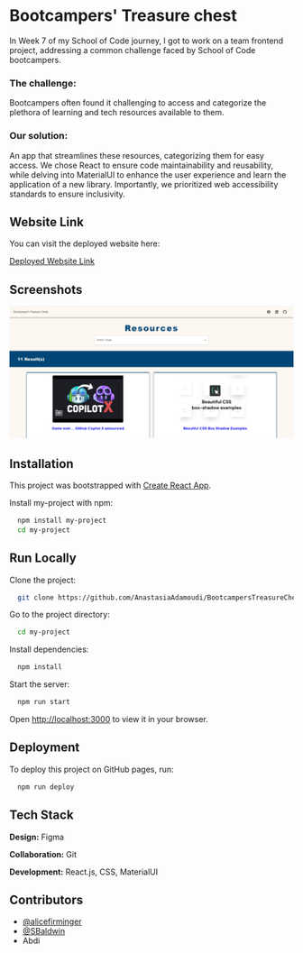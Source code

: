 # Bootcampers' Treasure chest

In Week 7 of my School of Code journey, I got to work on a team frontend project, addressing a common challenge faced by School of Code bootcampers.

### The challenge:
Bootcampers often found it challenging to access and categorize the plethora of learning and tech resources available to them.

### Our solution:
An app that streamlines these resources, categorizing them for easy access. We chose React to ensure code maintainability and reusability, while delving into MaterialUI to enhance the user experience and learn the application of a new library. Importantly, we prioritized web accessibility standards to ensure inclusivity.




## Website Link

You can visit the deployed website here:

[Deployed Website Link](https://anastasiaadamoudi.github.io/BootcampersTreasureChest/)





## Screenshots

![Website Screenshot](./myapp/public/BTC.png)





## Installation

This project was bootstrapped with [Create React App](https://github.com/facebook/create-react-app).

Install my-project with npm:

```bash
  npm install my-project
  cd my-project
```



    
## Run Locally

Clone the project:

```bash
  git clone https://github.com/AnastasiaAdamoudi/BootcampersTreasureChest
```

Go to the project directory:

```bash
  cd my-project
```

Install dependencies:

```bash
  npm install
```

Start the server:

```bash
  npm run start
```

Open [http://localhost:3000](http://localhost:3000) to view it in your browser.




## Deployment

To deploy this project on GitHub pages, run:

```bash
  npm run deploy
```




## Tech Stack

**Design:** Figma

**Collaboration:** Git

**Development:** React.js, CSS, MaterialUI




## Contributors

- [@alicefirminger](https://github.com/alicefirminger)
- [@SBaldwin](https://github.com/SBaldwin-Git)
- Abdi


